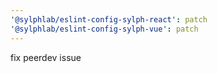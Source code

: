 ```yaml
---
'@sylphlab/eslint-config-sylph-react': patch
'@sylphlab/eslint-config-sylph-vue': patch
---
```


fix peerdev issue

